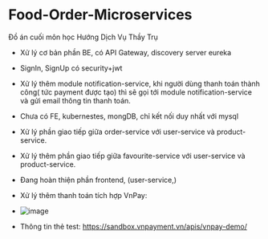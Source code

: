 # Food-Order-Microservices
Đồ án cuối môn học Hướng Dịch Vụ Thầy Trụ
- Xử lý cơ bản phần BE, có API Gateway, discovery server eureka
- SignIn, SignUp có security+jwt
- Xử lý thêm module notification-service, khi người dùng thanh toán thành công( tức payment được tạo) thì sẽ gọi tới module notification-service và gửi email thông tin thanh toán.

- Chưa có FE, kubernestes, mongDB, chỉ kết nối duy nhất với mysql

- Xử lý phần giao tiếp giữa order-service với user-service và product-service.
- Xử lý thêm phần giao tiếp giữa favourite-service với user-service và product-service.

- Đang hoàn thiện phần frontend, (user-service,)
- Xử lý thêm thanh toán tích hợp VnPay:
- ![image](https://github.com/idiotman-2212/Food-Order-Microservices/assets/82036270/579235b3-5484-4bc8-a74b-ddb8f787025b)
- Thông tin thẻ test: https://sandbox.vnpayment.vn/apis/vnpay-demo/
